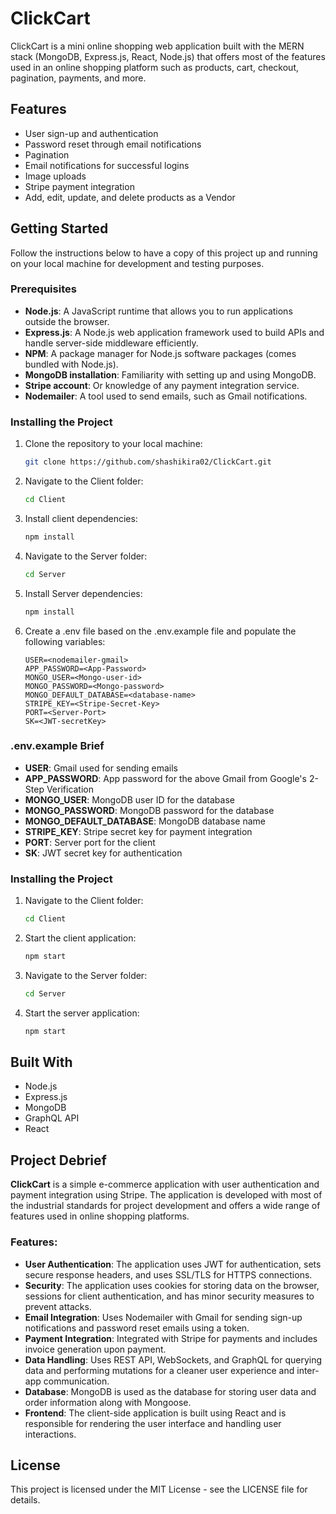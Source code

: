 # ClickCart

ClickCart is a mini online shopping web application built with the MERN stack (MongoDB, Express.js, React, Node.js) that offers most of the features used in an online shopping platform such as products, cart, checkout, pagination, payments, and more.

## Features

- User sign-up and authentication
- Password reset through email notifications
- Pagination
- Email notifications for successful logins
- Image uploads
- Stripe payment integration
- Add, edit, update, and delete products as a Vendor

## Getting Started

Follow the instructions below to have a copy of this project up and running on your local machine for development and testing purposes.

### Prerequisites

- **Node.js**: A JavaScript runtime that allows you to run applications outside the browser.
- **Express.js**: A Node.js web application framework used to build APIs and handle server-side middleware efficiently.
- **NPM**: A package manager for Node.js software packages (comes bundled with Node.js).
- **MongoDB installation**: Familiarity with setting up and using MongoDB.
- **Stripe account**: Or knowledge of any payment integration service.
- **Nodemailer**: A tool used to send emails, such as Gmail notifications.


### Installing the Project

1. Clone the repository to your local machine:
   ```bash
   git clone https://github.com/shashikira02/ClickCart.git
2. Navigate to the Client folder:
   ```bash
   cd Client
3. Install client dependencies:
   ```bash
   npm install
4. Navigate to the Server folder:
   ```bash
   cd Server
5. Install Server dependencies:
   ```bash
   npm install
6. Create a .env file based on the .env.example file and populate the following variables:
   ```env
   USER=<nodemailer-gmail>
   APP_PASSWORD=<App-Password>
   MONGO_USER=<Mongo-user-id>
   MONGO_PASSWORD=<Mongo-password>
   MONGO_DEFAULT_DATABASE=<database-name>
   STRIPE_KEY=<Stripe-Secret-Key>
   PORT=<Server-Port>
   SK=<JWT-secretKey>
   
### .env.example Brief

- **USER**: Gmail used for sending emails
- **APP_PASSWORD**: App password for the above Gmail from Google's 2-Step Verification
- **MONGO_USER**: MongoDB user ID for the database
- **MONGO_PASSWORD**: MongoDB password for the database
- **MONGO_DEFAULT_DATABASE**: MongoDB database name
- **STRIPE_KEY**: Stripe secret key for payment integration
- **PORT**: Server port for the client
- **SK**: JWT secret key for authentication

### Installing the Project

1. Navigate to the Client folder:
   ```bash
   cd Client
2. Start the client application:
   ```bash
   npm start
3. Navigate to the Server folder:
   ```bash
   cd Server
4. Start the server application:
   ```bash
   npm start

## Built With
- Node.js
- Express.js
- MongoDB
- GraphQL API
- React

## Project Debrief
**ClickCart** is a simple e-commerce application with user authentication and payment integration using Stripe. The application is developed with most of the industrial standards for project development and offers a wide range of features used in online shopping platforms.

### Features:
- **User Authentication**: The application uses JWT for authentication, sets secure response headers, and uses SSL/TLS for HTTPS connections.
- **Security**: The application uses cookies for storing data on the browser, sessions for client authentication, and has minor security measures to prevent attacks.
- **Email Integration**: Uses Nodemailer with Gmail for sending sign-up notifications and password reset emails using a token.
- **Payment Integration**: Integrated with Stripe for payments and includes invoice generation upon payment.
- **Data Handling**: Uses REST API, WebSockets, and GraphQL for querying data and performing mutations for a cleaner user experience and inter-app communication.
- **Database**: MongoDB is used as the database for storing user data and order information along with Mongoose.
- **Frontend**: The client-side application is built using React and is responsible for rendering the user interface and handling user interactions.

## License
This project is licensed under the MIT License - see the LICENSE file for details.
